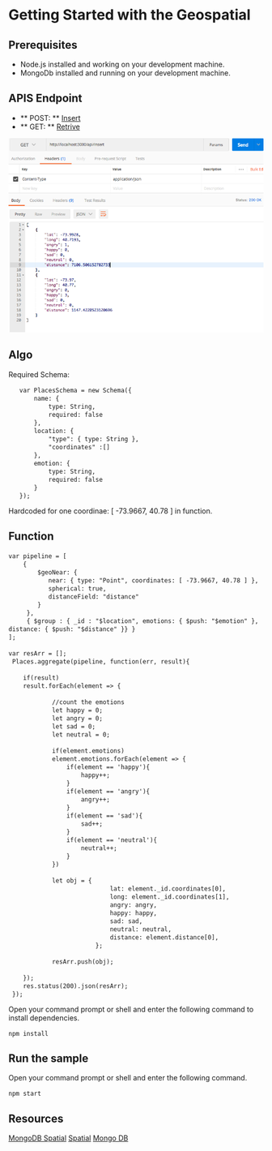 # Getting Started with the Geospatial #

## Prerequisites
- Node.js installed and working on your development machine. 
- MongoDb installed and running on your development machine.

## APIS Endpoint
- ** POST: ** [Insert](http://localhost:3000/api/insert)
- ** GET: ** [Retrive](http://localhost:3000/api/insert)

![Response](response.png)


## Algo
Required Schema:
 ```Shell
    var PlacesSchema = new Schema({
        name: {
            type: String,
            required: false
        },
        location: {
            "type": { type: String },
            "coordinates" :[]
        },
        emotion: {
            type: String,
            required: false
        }
    });
 ```   

Hardcoded for one coordinae: [ -73.9667, 40.78 ] in function.

## Function

    var pipeline = [
        {
            $geoNear: {
               near: { type: "Point", coordinates: [ -73.9667, 40.78 ] },
               spherical: true,
               distanceField: "distance"
            }
         },
         { $group : { _id : "$location", emotions: { $push: "$emotion" }, distance: { $push: "$distance" }} }
    ];

    var resArr = [];
     Places.aggregate(pipeline, function(err, result){
        
        if(result)
        result.forEach(element => {

                //count the emotions
                let happy = 0;
                let angry = 0;
                let sad = 0;
                let neutral = 0;

                if(element.emotions)
                element.emotions.forEach(element => {
                    if(element == 'happy'){
                        happy++;
                    }
                    if(element == 'angry'){
                        angry++;
                    }
                    if(element == 'sad'){
                        sad++;
                    }
                    if(element == 'neutral'){
                        neutral++;
                    }
                }) 

                let obj = {
                                lat: element._id.coordinates[0],
                                long: element._id.coordinates[1],
                                angry: angry,
                                happy: happy,
                                sad: sad,
                                neutral: neutral,
                                distance: element.distance[0],
                            };

                resArr.push(obj);
                
        });
        res.status(200).json(resArr);
     });    

Open your command prompt or shell and enter the following command to install dependencies.
 ```Shell
npm install
```
 ## Run the sample
 Open your command prompt or shell and enter the following command.
 ```Shell
npm start
```

## Resources ##

[MongoDB Spatial](https://docs.mongodb.com/manual/reference/command/geoSearch/)
[Spatial](https://docs.mongodb.com/manual/geospatial-queries/)
[Mongo DB](http://excellencenodejsblog.com/mongoose-aggregation-count-group-match-project/)
